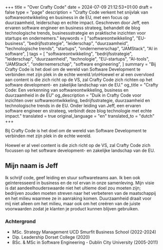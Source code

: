 +++
title = "Over Crafty Code"
date = 2024-07-09 21:12:53+01:00
draft = false
type = "page"
description = "Crafty Code verkent het snijvlak van softwareontwikkeling en business in de EU, met een focus op duurzaamheid, leiderschap en echte impact. Geschreven door Jeff, een ervaren software engineer en business strateeg, behandelt de blog technologische trends, businessstrategie en praktische inzichten voor startups en ondernemers."
keywords = [
    "softwareontwikkeling",
    "EU-business",
    "bedrijfsstrategie",
    "leiderschap",
    "duurzaamheid",
    "technologische trends",
    "startups",
    "ondernemerschap",
    "JAMStack",
    "AI in software",
]
tags = [
    "softwareontwikkeling",
    "bedrijfsstrategie",
    "leiderschap",
    "duurzaamheid",
    "technologie",
    "EU-startups",
    "AI-tools",
    "JAMStack",
    "ondernemerschap",
    "software engineering",
]
summary = "Bij Crafty Code is het doel om de wereld van Software Development te verbinden met zijn plek in de echte wereld.\n\nHoewel er al een overvloed aan content is die zich richt op de VS, zal Crafty Code zich richten op het software development- en zakelijke landschap van de EU."
og_title = "Crafty Code: Een verkenning van softwareontwikkeling, business en duurzaamheid in de EU"
og_description = "Duik in Crafty Code voor inzichten over softwareontwikkeling, bedrijfsstrategie, duurzaamheid en technologische trends in de EU. Onder leiding van Jeff, een ervaren software engineer en strateeg, verbindt deze blog technologie met echte impact."
translated = true
original_language = "en"
translated_to = "dutch"
+++

Bij Crafty Code is het doel om de wereld van Software Development te verbinden met zijn plek in de echte wereld.

Hoewel er al veel content is die zich richt op de VS, zal Crafty Code zich focussen op het software development- en zakelijke landschap van de EU.

## Mijn naam is Jeff

Ik schrijf code, geef leiding en stuur softwareteams aan. Ik ben ook geïnteresseerd in business en de rol ervan in onze samenleving. Mijn visie is dat aandeelhouderswaarde niet het ultieme doel zou moeten zijn; bedrijven zouden moeten streven naar het verbeteren van de maatschappij en het milieu waarmee ze in aanraking komen. Duurzaamheid draait voor mij niet alleen om het milieu, maar ook om het creëren van de juiste voorwaarden zodat je klanten je product kunnen blijven gebruiken.

### Achtergrond

- MSc. Strategy Management UCD Smurfit Business School (2022-2024)
- Dip. Leadership Dorset College (2020)
- BSc. & MSc in Software Engineering - Dublin City University (2005-2011)

